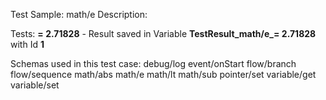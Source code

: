 Test Sample: math/e
Description: 

Tests:
	**= 2.71828** - Result saved in Variable **TestResult_math/e_= 2.71828** with Id **1**

Schemas used in this test case:
	debug/log
	event/onStart
	flow/branch
	flow/sequence
	math/abs
	math/e
	math/lt
	math/sub
	pointer/set
	variable/get
	variable/set
